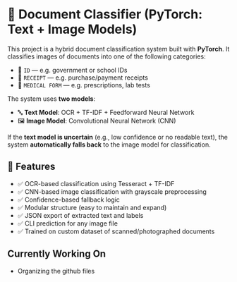# 🧾 Document Classifier (PyTorch: Text + Image Models)

This project is a hybrid document classification system built with **PyTorch**. It classifies images of documents into one of the following categories:

- 🪪 `ID` — e.g. government or school IDs  
- 🧾 `RECEIPT` — e.g. purchase/payment receipts  
- 🏥 `MEDICAL FORM` — e.g. prescriptions, lab tests

The system uses **two models**:
- 🔤 **Text Model**: OCR + TF-IDF + Feedforward Neural Network
- 🖼️ **Image Model**: Convolutional Neural Network (CNN)

If the **text model is uncertain** (e.g., low confidence or no readable text), the system **automatically falls back** to the image model for classification.

## 🚀 Features

- ✅ OCR-based classification using Tesseract + TF-IDF
- ✅ CNN-based image classification with grayscale preprocessing
- ✅ Confidence-based fallback logic
- ✅ Modular structure (easy to maintain and expand)
- ✅ JSON export of extracted text and labels
- ✅ CLI prediction for any image file
- ✅ Trained on custom dataset of scanned/photographed documents

## Currently Working On

- Organizing the github files

